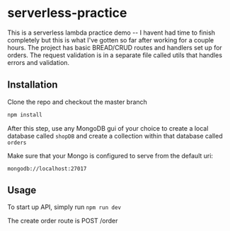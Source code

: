 # serverless-practice


This is a serverless lambda practice demo -- I havent had time to finish completely but this is what I've gotten so far after working for a couple hours. The project has basic BREAD/CRUD routes and handlers set up for orders. The request validation is in a separate file called utils that handles errors and validation.



## Installation

Clone the repo and checkout the master branch

```bash
npm install
```

After this step, use any MongoDB gui of your choice to create a local database called 
`
shopDB
`
and create a collection within that database called
`
orders
`

Make sure that your Mongo is configured to serve from the default uri:
```
mongodb://localhost:27017
```

## Usage


To start up API, simply run ```npm run dev```

The create order route is POST /order


